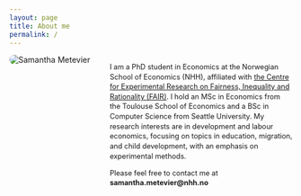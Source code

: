 ```yaml
---
layout: page
title: About me
permalink: /
---
```


<div style="display:flex; gap:16px; align-items:flex-start; flex-wrap:wrap; margin:0;">
  <img src="/assets/photo.jpg" alt="Samantha Metevier"
       style="flex:1; max-width:300px; border-radius:12px; margin:0;">
  <div style="flex:2; min-width:220px; font-size:0.9em; line-height:1.4;">

<p>I am a PhD student in Economics at the Norwegian School of Economics (NHH), affiliated with <a href="https://www.nhh.no/en/research-centres/fair/research/">the Centre for Experimental Research on Fairness, Inequality and Rationality (FAIR)</a>. I hold an MSc in Economics from the Toulouse School of Economics and a BSc in Computer Science from Seattle University. My research interests are in development and labour economics, focusing on topics in education, migration, and child development, with an emphasis on experimental methods.</p>

  

<p>Please feel free to contact me at <b>samantha.metevier@nhh.no</b></p>




    
  </div>
</div>



